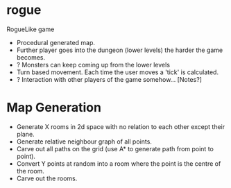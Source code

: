 rogue
=====

RogueLike game

* Procedural generated map.
* Further player goes into the dungeon (lower levels) the harder the game becomes.
* ? Monsters can keep coming up from the lower levels
* Turn based movement. Each time the user moves a 'tick' is calculated.
* ? Interaction with other players of the game somehow... [Notes?]

Map Generation
==============

* Generate X rooms in 2d space with no relation to each other except their plane.
* Generate relative neighbour graph of all points.
* Carve out all paths on the grid (use A* to generate path from point to point).
* Convert Y points at random into a room where the point is the centre of the room.
* Carve out the rooms.
